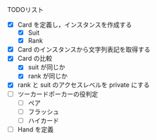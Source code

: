 
TODOリスト

* [x] Card を定義し，インスタンスを作成する
	* [x] Suit
	* [x] Rank
* [x] Card のインスタンスから文字列表記を取得する
* [x] Card の比較
    * [x] suit が同じか
    * [x] rank が同じか
* [x] rank と suit のアクセスレベルを private にする
* [ ] ツーカードポーカーの役判定
    * [ ] ペア
    * [ ] フラッシュ
    * [ ] ハイカード
* [ ] Hand を定義